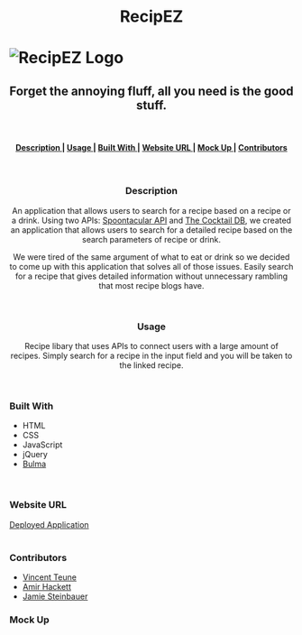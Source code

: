 <h1 align="center">RecipEZ<h1>
<img src="https://i.ibb.co/2tN7k5y/recip-EZ3-2.png" alt="RecipEZ Logo" border="0" align="center" />

<h2 align="center">Forget the annoying fluff, all you need is the good stuff.</h2>
<br>

<div align="center"><a name="menu"></a>
  <h4>
    <a href="#description">
      Description
    </a>
    <span> | </span>
    <a href="#usage">
      Usage
    </a>
    <span> | </span>
    <a href="#built-with">
      Built With
    </a>
    <span>|</span>
    <a href="#url">
      Website URL
    </a>
    <span>|</span>
    <a href="#mock-up">
      Mock Up
    </a>
    <span>|</span>
    <a href="#contributors">
      Contributors
    </a>
  </h4>
</div>
<br>

<h3 id="description" align="center">Description</h3>

<p align="center">An application that allows users to search for a recipe based on a recipe or a drink. Using two APIs: <a href="https://spoonacular.com/food-api">Spoontacular API</a> and <a href="https://www.thecocktaildb.com/">The Cocktail DB</a>, we created an application that allows users to search for a detailed recipe based on the search parameters of recipe or drink.</p>
<p align="center">We were tired of the same argument of what to eat or drink so we decided to come up with this application that solves all of those issues. Easily search for a recipe that gives detailed information without unnecessary rambling that most recipe blogs have.</p>
<br>

<h3 id="usage" align="center">Usage</h3>
<p align="center">Recipe libary that uses APIs to connect users with a large amount of recipes. Simply search for a recipe in the input field and you will be taken to the linked recipe.</p>
<br>

<h3 id="built-with">Built With</h3>
<ul>
<li>HTML</li>
<li>CSS</li>
<li>JavaScript</li>
<li>jQuery</li>
<li><a href="https://bulma.io/">Bulma</a></li>
</ul>
<br>

<h3 id="url">Website URL</h3>
<a href="">Deployed Application</a>
<br><br>

<h3 id="contributors">Contributors</h3>
<ul>
<li><a href="https://github.com/cobalt88">Vincent Teune</a></li>
<li><a href="https://github.com/Amir-Hackett">Amir Hackett</a></li>
<li><a href="https://github.com/JamieSteinbauer">Jamie Steinbauer</a></li>
</ul>

<h3 id="mock-up">Mock Up</h3>
<br>

